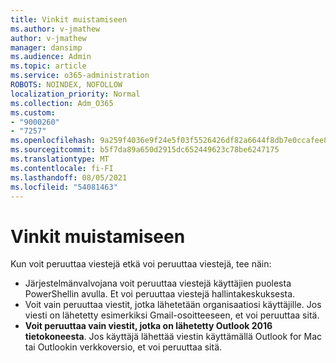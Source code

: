```yaml
---
title: Vinkit muistamiseen
ms.author: v-jmathew
author: v-jmathew
manager: dansimp
ms.audience: Admin
ms.topic: article
ms.service: o365-administration
ROBOTS: NOINDEX, NOFOLLOW
localization_priority: Normal
ms.collection: Adm_O365
ms.custom:
- "9000260"
- "7257"
ms.openlocfilehash: 9a259f4036e9f24e5f03f5526426df82a6644f8db7e0ccafee8aaa37dcd0f552
ms.sourcegitcommit: b5f7da89a650d2915dc652449623c78be6247175
ms.translationtype: MT
ms.contentlocale: fi-FI
ms.lasthandoff: 08/05/2021
ms.locfileid: "54081463"
---
```

# <a name="tips-about-recalling-messages"></a>Vinkit muistamiseen

Kun voit peruuttaa viestejä etkä voi peruuttaa viestejä, tee näin:

* Järjestelmänvalvojana voit peruuttaa viestejä käyttäjien puolesta PowerShellin avulla. Et voi peruuttaa viestejä hallintakeskuksesta.
* Voit vain peruuttaa viestit, jotka lähetetään organisaatiosi käyttäjille. Jos viesti on lähetetty esimerkiksi Gmail-osoitteeseen, et voi peruuttaa sitä.
* **Voit peruuttaa vain viestit, jotka on lähetetty Outlook 2016 tietokoneesta**. Jos käyttäjä lähettää viestin käyttämällä Outlook for Mac tai Outlookin verkkoversio, et voi peruuttaa sitä.

